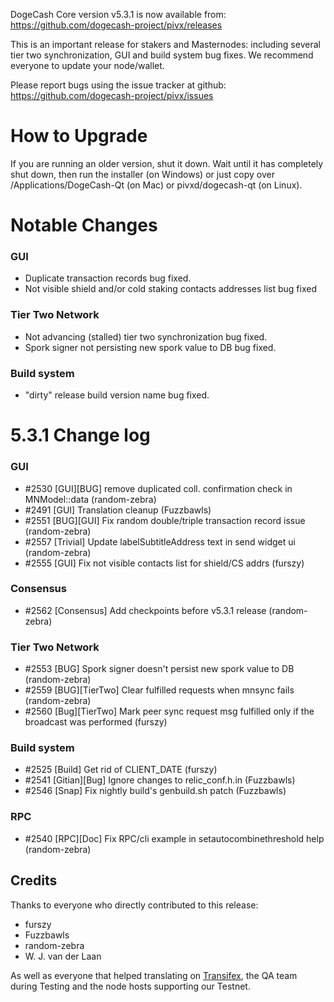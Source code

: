 DogeCash Core version v5.3.1 is now available from: https://github.com/dogecash-project/pivx/releases

This is an important release for stakers and Masternodes: including several tier two synchronization, GUI and build system bug fixes.
We recommend everyone to update your node/wallet.

Please report bugs using the issue tracker at github: https://github.com/dogecash-project/pivx/issues

How to Upgrade
==============

If you are running an older version, shut it down. Wait until it has completely shut down, then run the installer (on Windows) or just copy over /Applications/DogeCash-Qt (on Mac) or pivxd/dogecash-qt (on Linux).

Notable Changes
==============

### GUI

* Duplicate transaction records bug fixed.
* Not visible shield and/or cold staking contacts addresses list bug fixed

### Tier Two Network

* Not advancing (stalled) tier two synchronization bug fixed.
* Spork signer not persisting new spork value to DB bug fixed.

### Build system

* "dirty" release build version name bug fixed.

5.3.1 Change log
==============

### GUI
- #2530 [GUI][BUG] remove duplicated coll. confirmation check in MNModel::data (random-zebra)
- #2491 [GUI] Translation cleanup (Fuzzbawls)
- #2551 [BUG][GUI] Fix random double/triple transaction record issue (random-zebra)
- #2557 [Trivial] Update labelSubtitleAddress text in send widget ui (random-zebra)
- #2555 [GUI] Fix not visible contacts list for shield/CS addrs (furszy)

### Consensus
- #2562 [Consensus] Add checkpoints before v5.3.1 release (random-zebra)

### Tier Two Network
- #2553 [BUG] Spork signer doesn't persist new spork value to DB (random-zebra)
- #2559 [BUG][TierTwo] Clear fulfilled requests when mnsync fails (random-zebra)
- #2560 [Bug][TierTwo] Mark peer sync request msg fulfilled only if the broadcast was performed (furszy)

### Build system
- #2525 [Build] Get rid of CLIENT_DATE (furszy)
- #2541 [Gitian][Bug] Ignore changes to relic_conf.h.in (Fuzzbawls) 
- #2546 [Snap] Fix nightly build's genbuild.sh patch (Fuzzbawls)

### RPC
- #2540 [RPC][Doc] Fix RPC/cli example in setautocombinethreshold help (random-zebra)

## Credits

Thanks to everyone who directly contributed to this release:

- furszy
- Fuzzbawls
- random-zebra
- W. J. van der Laan

As well as everyone that helped translating on [Transifex](https://www.transifex.com/projects/p/dogecash-project-translations/), the QA team during Testing and the node hosts supporting our Testnet.
